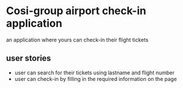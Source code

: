 # Cosi-group airport check-in  application
an application where yours can check-in their flight tickets


## user stories
- user can search for their tickets using lastname and flight number
- user can check-in by filling in the required information on the page
